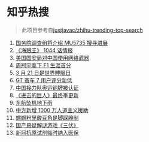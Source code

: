 # 知乎热搜

> 此项目参考自[justjavac/zhihu-trending-top-search](https://github.com/justjavac/zhihu-trending-top-search/blob/main/utils.ts)

<!-- BEGIN -->
  <!-- 最后更新时间:Tue Mar 22 2022 14:11:10 GMT+0000 (Coordinated Universal Time) -->
  1. [国务院调查组将介绍 MU5735 搜寻进展](https://www.zhihu.com/search?q=MU5735)
1. [《海贼王》 1044 话情报](https://www.zhihu.com/search?q=海贼王1044)
1. [美国国安局对中国使用网络武器](https://www.zhihu.com/search?q=美国国安局)
1. [周冠宇拿下 F1 生涯首分](https://www.zhihu.com/search?q=周冠宇)
1. [3 月 21 日是世界睡眠日](https://www.zhihu.com/search?q=世界睡眠日)
1. [GT 赛车 7 用户评分新低](https://www.zhihu.com/search?q=GT赛车7)
1. [中国接力队奥运铜牌被认证](https://www.zhihu.com/search?q=中国接力队)
1. [《进击的巨人》最终季更新](https://www.zhihu.com/search?q=进击的巨人)
1. [东航坠机地下雨](https://www.zhihu.com/search?q=东航坠机地下雨)
1. [中方新增 1000 万人道主义援助](https://www.zhihu.com/search?q=人道主义援助)
1. [螺蛳粉里酸豆角是脚踩腌制](https://www.zhihu.com/search?q=酸豆角)
1. [国产悬疑解谜游戏《三伏》](https://www.zhihu.com/search?q=三伏)
1. [新冠抗原试剂临时纳入医保](https://www.zhihu.com/search?q=新冠抗原试剂)
  <!-- END -->